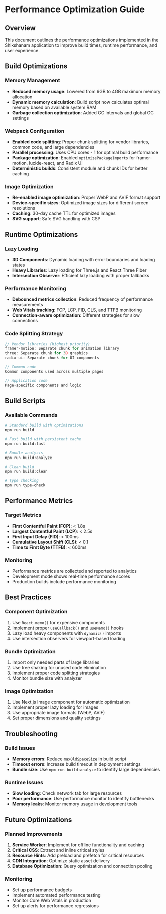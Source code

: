 # Performance Optimization Guide

## Overview
This document outlines the performance optimizations implemented in the Shikshanam application to improve build times, runtime performance, and user experience.

## Build Optimizations

### Memory Management
- **Reduced memory usage**: Lowered from 6GB to 4GB maximum memory allocation
- **Dynamic memory calculation**: Build script now calculates optimal memory based on available system RAM
- **Garbage collection optimization**: Added GC intervals and global GC settings

### Webpack Configuration
- **Enabled code splitting**: Proper chunk splitting for vendor libraries, common code, and large dependencies
- **Parallel processing**: Uses CPU cores - 1 for optimal build performance
- **Package optimization**: Enabled `optimizePackageImports` for framer-motion, lucide-react, and Radix UI
- **Deterministic builds**: Consistent module and chunk IDs for better caching

### Image Optimization
- **Re-enabled image optimization**: Proper WebP and AVIF format support
- **Device-specific sizes**: Optimized image sizes for different screen resolutions
- **Caching**: 30-day cache TTL for optimized images
- **SVG support**: Safe SVG handling with CSP

## Runtime Optimizations

### Lazy Loading
- **3D Components**: Dynamic loading with error boundaries and loading states
- **Heavy Libraries**: Lazy loading for Three.js and React Three Fiber
- **Intersection Observer**: Efficient lazy loading with proper fallbacks

### Performance Monitoring
- **Debounced metrics collection**: Reduced frequency of performance measurements
- **Web Vitals tracking**: FCP, LCP, FID, CLS, and TTFB monitoring
- **Connection-aware optimization**: Different strategies for slow connections

### Code Splitting Strategy
```javascript
// Vendor libraries (highest priority)
framer-motion: Separate chunk for animation library
three: Separate chunk for 3D graphics
radix-ui: Separate chunk for UI components

// Common code
Common components used across multiple pages

// Application code
Page-specific components and logic
```

## Build Scripts

### Available Commands
```bash
# Standard build with optimizations
npm run build

# Fast build with persistent cache
npm run build:fast

# Bundle analysis
npm run build:analyze

# Clean build
npm run build:clean

# Type checking
npm run type-check
```

## Performance Metrics

### Target Metrics
- **First Contentful Paint (FCP)**: < 1.8s
- **Largest Contentful Paint (LCP)**: < 2.5s
- **First Input Delay (FID)**: < 100ms
- **Cumulative Layout Shift (CLS)**: < 0.1
- **Time to First Byte (TTFB)**: < 600ms

### Monitoring
- Performance metrics are collected and reported to analytics
- Development mode shows real-time performance scores
- Production builds include performance monitoring

## Best Practices

### Component Optimization
1. Use `React.memo()` for expensive components
2. Implement proper `useCallback()` and `useMemo()` hooks
3. Lazy load heavy components with `dynamic()` imports
4. Use intersection observers for viewport-based loading

### Bundle Optimization
1. Import only needed parts of large libraries
2. Use tree shaking for unused code elimination
3. Implement proper code splitting strategies
4. Monitor bundle size with analyzer

### Image Optimization
1. Use Next.js Image component for automatic optimization
2. Implement proper lazy loading for images
3. Use appropriate image formats (WebP, AVIF)
4. Set proper dimensions and quality settings

## Troubleshooting

### Build Issues
- **Memory errors**: Reduce `maxOldSpaceSize` in build script
- **Timeout errors**: Increase build timeout in deployment settings
- **Bundle size**: Use `npm run build:analyze` to identify large dependencies

### Runtime Issues
- **Slow loading**: Check network tab for large resources
- **Poor performance**: Use performance monitor to identify bottlenecks
- **Memory leaks**: Monitor memory usage in development tools

## Future Optimizations

### Planned Improvements
1. **Service Worker**: Implement for offline functionality and caching
2. **Critical CSS**: Extract and inline critical styles
3. **Resource Hints**: Add preload and prefetch for critical resources
4. **CDN Integration**: Optimize static asset delivery
5. **Database Optimization**: Query optimization and connection pooling

### Monitoring
- Set up performance budgets
- Implement automated performance testing
- Monitor Core Web Vitals in production
- Set up alerts for performance regressions
